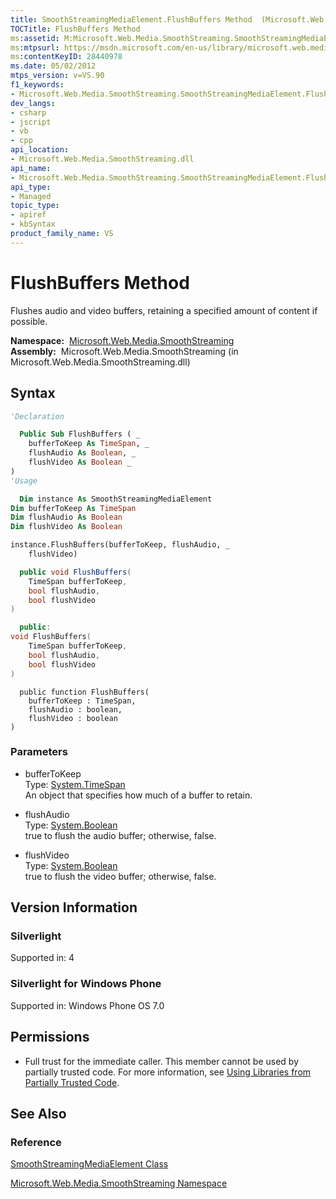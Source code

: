 ```yaml
---
title: SmoothStreamingMediaElement.FlushBuffers Method  (Microsoft.Web.Media.SmoothStreaming)
TOCTitle: FlushBuffers Method
ms:assetid: M:Microsoft.Web.Media.SmoothStreaming.SmoothStreamingMediaElement.FlushBuffers(System.TimeSpan,System.Boolean,System.Boolean)
ms:mtpsurl: https://msdn.microsoft.com/en-us/library/microsoft.web.media.smoothstreaming.smoothstreamingmediaelement.flushbuffers(v=VS.90)
ms:contentKeyID: 28440978
ms.date: 05/02/2012
mtps_version: v=VS.90
f1_keywords:
- Microsoft.Web.Media.SmoothStreaming.SmoothStreamingMediaElement.FlushBuffers
dev_langs:
- csharp
- jscript
- vb
- cpp
api_location:
- Microsoft.Web.Media.SmoothStreaming.dll
api_name:
- Microsoft.Web.Media.SmoothStreaming.SmoothStreamingMediaElement.FlushBuffers
api_type:
- Managed
topic_type:
- apiref
- kbSyntax
product_family_name: VS
---
```


# FlushBuffers Method

Flushes audio and video buffers, retaining a specified amount of content if possible.

**Namespace:**  [Microsoft.Web.Media.SmoothStreaming](microsoft-web-media-smoothstreaming-namespace_1.md)  
**Assembly:**  Microsoft.Web.Media.SmoothStreaming (in Microsoft.Web.Media.SmoothStreaming.dll)

## Syntax

```vb
'Declaration

  Public Sub FlushBuffers ( _
    bufferToKeep As TimeSpan, _
    flushAudio As Boolean, _
    flushVideo As Boolean _
)
'Usage

  Dim instance As SmoothStreamingMediaElement
Dim bufferToKeep As TimeSpan
Dim flushAudio As Boolean
Dim flushVideo As Boolean

instance.FlushBuffers(bufferToKeep, flushAudio, _
    flushVideo)
```

```csharp
  public void FlushBuffers(
    TimeSpan bufferToKeep,
    bool flushAudio,
    bool flushVideo
)
```

```cpp
  public:
void FlushBuffers(
    TimeSpan bufferToKeep, 
    bool flushAudio, 
    bool flushVideo
)
```

```jscript
  public function FlushBuffers(
    bufferToKeep : TimeSpan, 
    flushAudio : boolean, 
    flushVideo : boolean
)
```

### Parameters

  - bufferToKeep  
    Type: [System.TimeSpan](https://msdn.microsoft.com/library/269ew577)  
    An object that specifies how much of a buffer to retain.  

<!-- end list -->

  - flushAudio  
    Type: [System.Boolean](https://msdn.microsoft.com/library/a28wyd50)  
    true to flush the audio buffer; otherwise, false.  

<!-- end list -->

  - flushVideo  
    Type: [System.Boolean](https://msdn.microsoft.com/library/a28wyd50)  
    true to flush the video buffer; otherwise, false.  

## Version Information

### Silverlight

Supported in: 4  

### Silverlight for Windows Phone

Supported in: Windows Phone OS 7.0  

## Permissions

  - Full trust for the immediate caller. This member cannot be used by partially trusted code. For more information, see [Using Libraries from Partially Trusted Code](https://msdn.microsoft.com/library/8skskf63).

## See Also

### Reference

[SmoothStreamingMediaElement Class](smoothstreamingmediaelement-class-microsoft-web-media-smoothstreaming_1.md)

[Microsoft.Web.Media.SmoothStreaming Namespace](microsoft-web-media-smoothstreaming-namespace_1.md)

